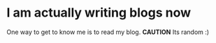 # I am actually writing blogs now


One way to get to know me is to read my blog.
****CAUTION**** Its random :) 